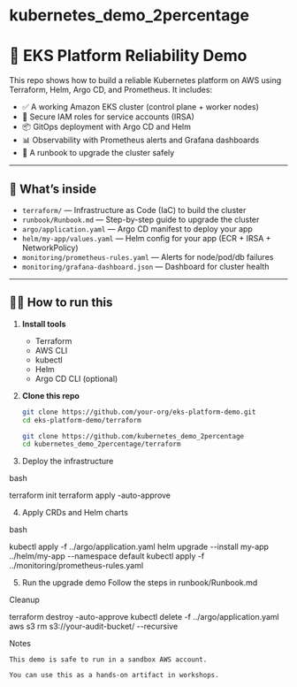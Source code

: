 # kubernetes_demo_2percentage

# 🚀 EKS Platform Reliability Demo

This repo shows how to build a reliable Kubernetes platform on AWS using Terraform, Helm, Argo CD, and Prometheus. It includes:

- ✅ A working Amazon EKS cluster (control plane + worker nodes)
- 🔐 Secure IAM roles for service accounts (IRSA)
- 📦 GitOps deployment with Argo CD and Helm
- 📊 Observability with Prometheus alerts and Grafana dashboards
- 🧪 A runbook to upgrade the cluster safely

---

## 🧱 What’s inside

- `terraform/` — Infrastructure as Code (IaC) to build the cluster
- `runbook/Runbook.md` — Step-by-step guide to upgrade the cluster
- `argo/application.yaml` — Argo CD manifest to deploy your app
- `helm/my-app/values.yaml` — Helm config for your app (ECR + IRSA + NetworkPolicy)
- `monitoring/prometheus-rules.yaml` — Alerts for node/pod/db failures
- `monitoring/grafana-dashboard.json` — Dashboard for cluster health

---

## 🧑‍💻 How to run this

1. **Install tools**  
   - Terraform  
   - AWS CLI  
   - kubectl  
   - Helm  
   - Argo CD CLI (optional)

2. **Clone this repo**  
   ```bash
   git clone https://github.com/your-org/eks-platform-demo.git
   cd eks-platform-demo/terraform
   
   git clone https://github.com/kubernetes_demo_2percentage
   cd kubernetes_demo_2percentage/terraform

3.   Deploy the infrastructure

bash

terraform init
terraform apply -auto-approve

4.   Apply CRDs and Helm charts

bash

kubectl apply -f ../argo/application.yaml
helm upgrade --install my-app ../helm/my-app --namespace default
kubectl apply -f ../monitoring/prometheus-rules.yaml

5.   Run the upgrade demo Follow the steps in runbook/Runbook.md

Cleanup

terraform destroy -auto-approve
kubectl delete -f ../argo/application.yaml
aws s3 rm s3://your-audit-bucket/ --recursive

Notes

    This demo is safe to run in a sandbox AWS account.

    You can use this as a hands-on artifact in workshops.
